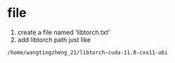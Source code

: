 # file

1. create a file named 'libtorch.txt'
2. add libtorch path just like

```
/home/wangtingzheng_21/libtorch-cuda-11.8-cxx11-abi
```
